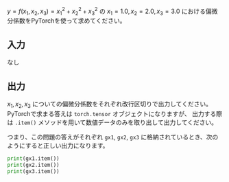 $y = f(x_1, x_2, x_3) = x_1^2 + x_2^2 + x_3^2$ の $x_1 = 1.0, x_2 = 2.0,  x_3=3.0$ における偏微分係数をPyTorchを使って求めてください。
## 入力
なし

## 出力
$x_1, x_2, x_3$ についての偏微分係数をそれぞれ改行区切りで出力してください。
PyTorchで求まる答えは `torch.tensor` オブジェクトになりますが、
出力する際は `.item()` メソッドを用いて数値データのみを取り出して出力してください。

つまり、この問題の答えがそれぞれ `gx1`, `gx2`, `gx3` に格納されているとき、次のようにすると正しい出力になります。

```python
print(gx1.item())
print(gx2.item())
print(gx3.item())
```